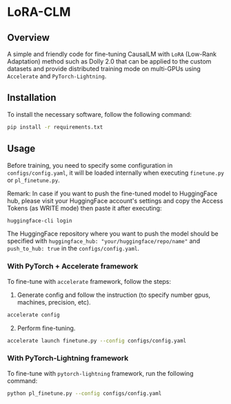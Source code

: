 # LoRA-CLM
## Overview
A simple and friendly code for fine-tuning CausalLM with `LoRA` (Low-Rank Adaptation) method such as Dolly 2.0 that can be applied to the custom datasets and provide distributed training mode on multi-GPUs using `Accelerate` and `PyTorch-Lightning`.

## Installation
To install the necessary software, follow the following command:
```bash
pip install -r requirements.txt
```

## Usage
Before training, you need to specify some configuration in `configs/config.yaml`, it will be loaded internally when executing `finetune.py` or `pl_finetune.py`. 

Remark: In case if you want to push the fine-tuned model to HuggingFace hub, please visit your HuggingFace account's settings and copy the Access Tokens (as WRITE mode) then paste it after executing:
```bash
huggingface-cli login
```
The HuggingFace repository where you want to push the model should be specified with `huggingface_hub: "your/huggingface/repo/name"` and `push_to_hub: true` in the `configs/config.yaml`.

### With PyTorch + Accelerate framework
To fine-tune with `accelerate` framework, follow the steps:

1. Generate config and follow the instruction (to specify number gpus, machines, precision, etc).
```bash
accelerate config
```

2. Perform fine-tuning.
```bash
accelerate launch finetune.py --config configs/config.yaml
```

### With PyTorch-Lightning framework
To fine-tune with `pytorch-lightning` framework, run the following command:
```bash
python pl_finetune.py --config configs/config.yaml
```
